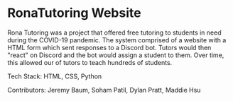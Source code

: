 # RonaTutoring Website
Rona Tutoring was a project that offered free tutoring to students in need during the COVID-19 pandemic. The system comprised of a website with a HTML form which sent responses to a Discord bot. Tutors would then "react" on Discord and the bot would assign a student to them. Over time, this allowed our of tutors to teach hundreds of students.  

Tech Stack: HTML, CSS, Python

Contributors: Jeremy Baum, Soham Patil, Dylan Pratt, Maddie Hsu
